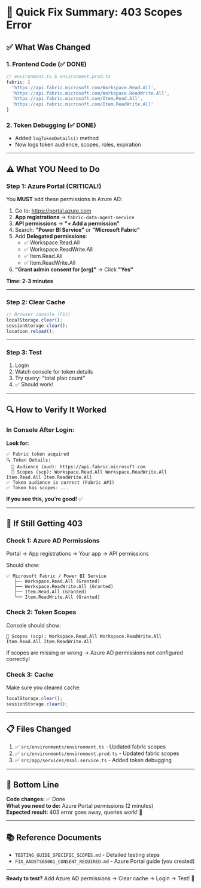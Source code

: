 # 🚀 Quick Fix Summary: 403 Scopes Error

## ✅ What Was Changed

### 1. Frontend Code (✅ DONE)
```typescript
// environment.ts & environment.prod.ts
fabric: [
  'https://api.fabric.microsoft.com/Workspace.Read.All',
  'https://api.fabric.microsoft.com/Workspace.ReadWrite.All',
  'https://api.fabric.microsoft.com/Item.Read.All',
  'https://api.fabric.microsoft.com/Item.ReadWrite.All'
]
```

### 2. Token Debugging (✅ DONE)
- Added `logTokenDetails()` method
- Now logs token audience, scopes, roles, expiration

---

## ⚠️ What YOU Need to Do

### Step 1: Azure Portal (CRITICAL!)

You **MUST** add these permissions in Azure AD:

1. Go to: https://portal.azure.com
2. **App registrations** → `fabric-data-agent-service`
3. **API permissions** → **"+ Add a permission"**
4. Search: **"Power BI Service"** or **"Microsoft Fabric"**
5. Add **Delegated permissions**:
   - ✅ Workspace.Read.All
   - ✅ Workspace.ReadWrite.All
   - ✅ Item.Read.All
   - ✅ Item.ReadWrite.All
6. **"Grant admin consent for [org]"** → Click **"Yes"**

**Time: 2-3 minutes**

---

### Step 2: Clear Cache

```javascript
// Browser console (F12)
localStorage.clear();
sessionStorage.clear();
location.reload();
```

---

### Step 3: Test

1. Login
2. Watch console for token details
3. Try query: "total plan count"
4. ✅ Should work!

---

## 🔍 How to Verify It Worked

### In Console After Login:

**Look for:**
```
✅ Fabric token acquired
🔍 Token Details:
  📍 Audience (aud): https://api.fabric.microsoft.com
  🔑 Scopes (scp): Workspace.Read.All Workspace.ReadWrite.All Item.Read.All Item.ReadWrite.All
✅ Token audience is correct (Fabric API)
✅ Token has scopes: ...
```

**If you see this, you're good!** ✅

---

## 🚨 If Still Getting 403

### Check 1: Azure AD Permissions

Portal → App registrations → Your app → API permissions

Should show:
```
✅ Microsoft Fabric / Power BI Service
   ├── Workspace.Read.All (Granted)
   ├── Workspace.ReadWrite.All (Granted)
   ├── Item.Read.All (Granted)
   └── Item.ReadWrite.All (Granted)
```

### Check 2: Token Scopes

Console should show:
```
🔑 Scopes (scp): Workspace.Read.All Workspace.ReadWrite.All Item.Read.All Item.ReadWrite.All
```

If scopes are missing or wrong → Azure AD permissions not configured correctly!

### Check 3: Cache

Make sure you cleared cache:
```javascript
localStorage.clear();
sessionStorage.clear();
```

---

## 📋 Files Changed

1. ✅ `src/environments/environment.ts` - Updated fabric scopes
2. ✅ `src/environments/environment.prod.ts` - Updated fabric scopes
3. ✅ `src/app/services/msal.service.ts` - Added token debugging

---

## 🎯 Bottom Line

**Code changes:** ✅ Done  
**What you need to do:** Azure Portal permissions (2 minutes)  
**Expected result:** 403 error goes away, queries work! 🎉

---

## 📚 Reference Documents

- `TESTING_GUIDE_SPECIFIC_SCOPES.md` - Detailed testing steps
- `FIX_AADSTS65001_CONSENT_REQUIRED.md` - Azure Portal guide (you created)

---

**Ready to test?** Add Azure AD permissions → Clear cache → Login → Test! 🚀
